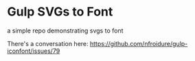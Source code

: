 Gulp SVGs to Font
====================  
a simple repo demonstrating svgs to font



There's a conversation here: https://github.com/nfroidure/gulp-iconfont/issues/79 